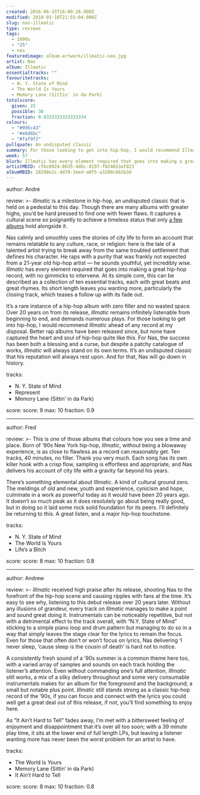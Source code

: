 ```yaml
---
created: 2016-06-15T16:00:28.000Z
modified: 2018-03-10T21:55:04.000Z
slug: nas-illmatic
type: reviews
tags:
  - 1990s
  - "25"
  - nas
featuredimage: album-artwork/illmatic-nas.jpg
artist: Nas
album: Illmatic
essentialtracks: ""
favouritetracks:
  - N. Y. State of Mind
  - The World Is Yours
  - Memory Lane (Sittin' in da Park)
totalscore:
  given: 25
  possible: 30
  fraction: 0.8333333333333334
colours:
  - "#995c43"
  - "#e6d6bc"
  - "#faf9f2"
pullquote: An undisputed classic
summary: For those looking to get into hip-hop, I would recommend Illmatic ahead of any record at my disposal. Better rap albums have been released since, but none have captured the heart and soul of hip-hop quite like this.
week: 57
blurb: Illmatic has every element required that goes into making a great hip-hop record, with no gimmicks to intervene. It is, at its core, ten essential tracks.
artistMBID: cfbc0924-0035-4d6c-8197-f024653af823
albumMBID: 28298e2c-4d70-3eed-a0f5-a3280c662b3d
---
```

author: André

review: >-
  *Illmatic* is a milestone in hip-hop, an undisputed classic that is held on a pedestal to this day. Though there are many albums with greater highs, you’d be hard pressed to find one with fewer flaws. It captures a cultural scene so poignantly to achieve a timeless status that only [a few albums](reviews/radiohead-ok-computer/) hold alongside it. 
  
  Nas calmly and smoothly uses the stories of city life to form an account that remains relatable to any culture, race, or religion: here is the tale of a talented artist trying to break away from the same troubled settlement that defines his character. He raps with a purity that was frankly not expected from a 21-year old hip-hop artist — he sounds youthful, yet incredibly wise. *Illmatic* has every element required that goes into making a great hip-hop record, with no gimmicks to intervene. At its simple core, this can be described as a collection of ten essential tracks, each with great beats and great rhymes. Its short length leaves you wanting more, particularly the closing track, which teases a follow up with its fade out. 
  
  It’s a rare instance of a hip-hop album with zero filler and no wasted space. Over 20 years on from its release, *Illmatic* remains infinitely listenable from beginning to end, and demands numerous plays. For those looking to get into hip-hop, I would recommend *Illmatic* ahead of any record at my disposal. Better rap albums have been released since, but none have captured the heart and soul of hip-hop quite like this. For Nas, the success has been both a blessing and a curse, but despite a patchy catalogue of works, *Illmatic* will always stand on its own terms. It’s an undisputed classic that his reputation will always rest upon. And for that, Nas will go down in history.

tracks:
  - N. Y. State of Mind
  - ­Represent
  - ­Memory Lane (Sittin’ in da Park)

score:
  score: 9
  max: 10
  fraction: 0.9

---
author: Fred

review: >-
  This is one of those albums that colours how you see a time and place. Born of ‘90s New York hip-hop, *Illmatic*, without being a blowaway experience, is as close to flawless as a record can reasonably get. Ten tracks, 40 minutes, no filler. Thank you very much. Each song has its own killer hook with a crisp flow, sampling is effortless and appropriate, and Nas delivers his account of city life with a gravity far beyond his years. 
  
  There’s something elemental about *Illmatic*. A kind of cultural ground zero. The meldings of old and new, youth and experience, cynicism and hope, culminate in a work as powerful today as it would have been 20 years ago. It doesn’t so much peak as it does resolutely go about being really good, but in doing so it laid some rock solid foundation for its peers. I’ll definitely be returning to this. A great listen, and a major hip-hop touchstone.

tracks:
  - N. Y. State of Mind
  - ­The World Is Yours
  - ­Life’s a Bitch

score:
  score: 8
  max: 10
  fraction: 0.8

---
author: Andrew

review: >-
  *Illmatic* received high praise after its release, shooting Nas to the forefront of the hip-hop scene and causing ripples with fans at the time. It’s easy to see why, listening to this debut release over 20 years later. Without any illusions of grandeur, every track on *Illmatic* manages to make a point and sound great doing it. Instrumentals can be noticeably repetitive, but not with a detrimental effect to the track overall, with “N.Y. State of Mind” sticking to a simple piano loop and drum pattern but managing to do so in a way that simply leaves the stage clear for the lyrics to remain the focus. Even for those that often don’t or won’t focus on lyrics, Nas delivering ‘I never sleep, ‘cause sleep is the cousin of death’ is hard not to notice. 
  
  A consistently fresh sound of a ’90s summer is a common theme here too, with a varied array of samples and sounds on each track holding the listener’s attention. Even without commanding one’s full attention, *Illmatic* still works, a mix of a silky delivery throughout and some very consumable instrumentals makes for an album for the foreground and the background; a small but notable plus point. *Illmatic* still stands strong as a classic hip-hop record of the ’90s, if you can focus and connect with the lyrics you could well get a great deal out of this release, if not, you’ll find something to enjoy here. 
  
  As “It Ain’t Hard to Tell” fades away, I’m met with a bittersweet feeling of enjoyment and disappointment that it’s over all too soon; with a 39 minute play time, it sits at the lower end of full length LPs, but leaving a listener wanting more has never been the worst problem for an artist to have.

tracks:
  - The World Is Yours
  - ­Memory Lane (Sittin’ in da Park)
  - ­It Ain’t Hard to Tell
  
score:
  score: 8
  max: 10
  fraction: 0.8
